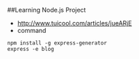 
##Learning Node.js Project
* http://www.tuicool.com/articles/jueARjE
* command
```
npm install -g express-generator
express -e blog
```
